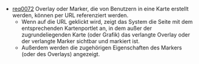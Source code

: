 * [req0072](https://github.com/PolitAktiv/politaktiv-requirements/tree/master/en/requirements/req0072.md) Overlay oder Marker, die von Benutzern in eine Karte erstellt werden, können per URL referenziert werden.
  * Wenn auf die URL geklickt wird, zeigt das System die Seite mit dem entsprechenden Kartenportlet an, in dem außer der zugrundeliegenden Karte (oder Grafik) das verlangte Overlay oder der verlangte Marker sichtbar und markiert ist.
  * Außerdem werden die zugehörigen Eigenschaften des Markers (oder des Overlays) angezeigt.
